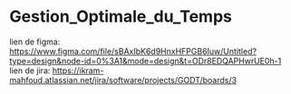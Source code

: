 # Gestion_Optimale_du_Temps
lien de figma: https://www.figma.com/file/sBAxIbK6d9HnxHFPGB6Iuw/Untitled?type=design&node-id=0%3A1&mode=design&t=ODr8EDQAPHwrUE0h-1
lien de jira: https://ikram-mahfoud.atlassian.net/jira/software/projects/GODT/boards/3

